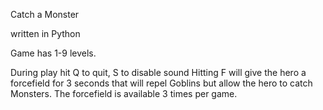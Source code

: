 Catch a Monster

written in Python

Game has 1-9 levels.

During play hit Q to quit, S to disable sound
Hitting F will give the hero a forcefield for 3 seconds that will repel Goblins but allow the hero to catch Monsters. The forcefield is available 3 times per game.
